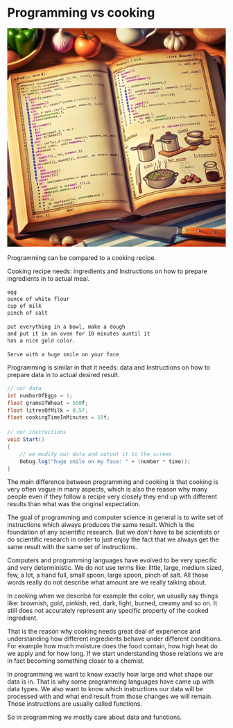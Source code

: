 # Programming vs cooking

![programming vs cooking2](img/programming_vs_cooking2.webp)

Programming can be compared to a cooking recipe.

Cooking recipe needs:
ingredients and Instructions on how to prepare ingredients in to actual meal.
```
egg
ounce of white flour
cup of milk
pinch of salt

put everything in a bowl, make a dough
and put it in an oven for 10 minutes auntil it
has a nice gold color.

Serve with a huge smile on your face
```

Programming is similar in that it needs:
data and Instructions on how to prepare data in to actual desired result.
```csharp
// our data
int numberOfEggs = 1;
float gramsOfWheat = 500f;
float litresOfMilk = 0.5f;
float cookingTimeInMinutes = 10f;

// our instructions
void Start()
{
	// we modify our data and output it to the screen
	Debug.log("huge smile on my face: " + (number * time));
}
```

The main difference between programming and cooking is that
cooking is very often vague in many aspects, which is also the 
reason why many people even if they follow a recipe very closely they
end up with different results than what was the original expectation.

The goal of programming and computer science in general is to write set of instructions which always produces the same result. Which is the foundation of any scientific research.
But we don't have to be scientists or do scientific research in order to just enjoy the fact that
we always get the same result with the same set of instructions.

Computers and programming languages have evolved to be very specific and very deterministic.
We do not use terms like: little, large, medium sized, few, a lot, a hand full, small spoon, large spoon, pinch of salt. All those words really do not describe what amount are we really talking about.

In cooking when we describe for example the color, we usually say things like:
brownish, gold, pinkish, red, dark, light, burned, creamy and so on. It still does not accurately represent any specific property of the cooked ingredient.

That is the reason why cooking needs great deal of experience and understanding how different ingredients behave under different conditions. For example how much moisture does the food contain, how high heat do we apply and for how long. If we start understanding those relations we are in fact becoming something closer to a chemist.

In programming we want to know exactly how large and what shape our data is in.
That is why some programming languages have came up with data types.
We also want to know which instructions our data will be processed with and what end result from those changes we will remain. Those instructions are usually called functions.

So in programming we mostly care about data and functions.